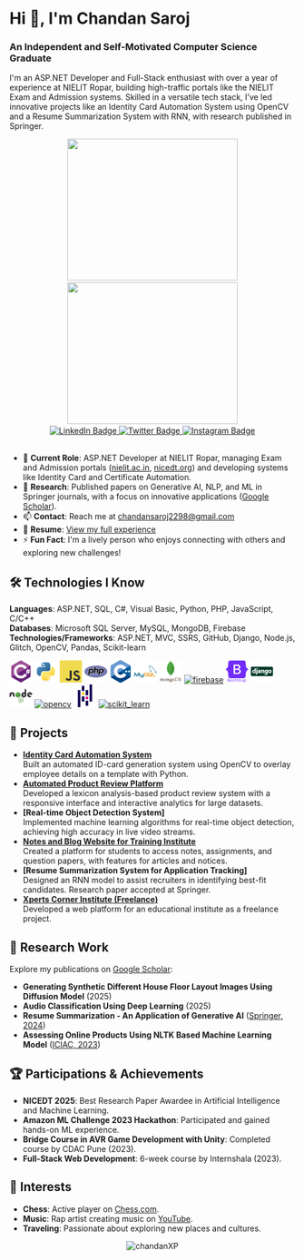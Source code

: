 # Hi 👋, I'm Chandan Saroj

### An Independent and Self-Motivated Computer Science Graduate

I'm an ASP.NET Developer and Full-Stack enthusiast with over a year of experience at NIELIT Ropar, building high-traffic portals like the NIELIT Exam and Admission systems. Skilled in a versatile tech stack, I’ve led innovative projects like an Identity Card Automation System using OpenCV and a Resume Summarization System with RNN, with research published in Springer.

<div align="center">
  <img src="https://media3.giphy.com/media/v1.Y2lkPTc5MGI3NjExNWgybzgwc2huYms1bWp4anAzZjh4dWNyNmowM3JqNmtrZjk1czZpayZlcD12MV9pbnRlcm5hbF9naWZfYnlfaWQmY3Q9Zw/U8RLgaGFiwXsZc8YUw/giphy.gif" width="300" height="250" />
  <img src="https://miro.medium.com/v2/resize:fit:1400/1*pjohGI7KjBLQdx1NuRBFVw.gif" width="300" height="250" />
</div>

<div id="badges" align="center">
  <a href="https://www.linkedin.com/in/chandan-saroj/">
    <img src="https://img.shields.io/badge/LinkedIn-blue?style=for-the-badge&logo=linkedin&logoColor=white" alt="LinkedIn Badge"/>
  </a>
  <a href="https://twitter.com/_chandan_saroj">
    <img src="https://img.shields.io/badge/Twitter-blue?style=for-the-badge&logo=twitter&logoColor=white" alt="Twitter Badge"/>
  </a>
  <a href="https://www.instagram.com/_chandan_saroj/">
    <img src="https://img.shields.io/badge/Instagram-blue?style=for-the-badge&logo=instagram&logoColor=white" alt="Instagram Badge"/>
  </a>
</div>

<img src="https://komarev.com/ghpvc/?username=chandanXP&style=flat-square&color=blue" alt=""/>

- 🔭 **Current Role**: ASP.NET Developer at NIELIT Ropar, managing Exam and Admission portals ([nielit.ac.in](https://nielit.ac.in), [nicedt.org](https://nicedt.org)) and developing systems like Identity Card and Certificate Automation.
- 🌱 **Research**: Published papers on Generative AI, NLP, and ML in Springer journals, with a focus on innovative applications ([Google Scholar](https://scholar.google.com/citations?user=_7qIvaoAAAAJ&hl=en)).
- 📫 **Contact**: Reach me at [chandansaroj2298@gmail.com](mailto:chandansaroj2298@gmail.com)
- 📄 **Resume**: [View my full experience](https://drive.google.com/file/d/1X4eA4hn_IIsQ2_S6SK27XYW5kH1jewCN/view)
- ⚡ **Fun Fact**: I'm a lively person who enjoys connecting with others and exploring new challenges!

## 🛠️ Technologies I Know
**Languages**: ASP.NET, SQL, C#, Visual Basic, Python, PHP, JavaScript, C/C++  
**Databases**: Microsoft SQL Server, MySQL, MongoDB, Firebase  
**Technologies/Frameworks**: ASP.NET, MVC, SSRS, GitHub, Django, Node.js, Glitch, OpenCV, Pandas, Scikit-learn  

<p align="left">
  <a href="https://www.w3schools.com/cs/" target="_blank" rel="noreferrer"><img src="https://raw.githubusercontent.com/devicons/devicon/master/icons/csharp/csharp-original.svg" alt="csharp" width="40" height="40"/></a>
  <a href="https://www.python.org" target="_blank" rel="noreferrer"><img src="https://raw.githubusercontent.com/devicons/devicon/master/icons/python/python-original.svg" alt="python" width="40" height="40"/></a>
  <a href="https://developer.mozilla.org/en-US/docs/Web/JavaScript" target="_blank" rel="noreferrer"><img src="https://raw.githubusercontent.com/devicons/devicon/master/icons/javascript/javascript-original.svg" alt="javascript" width="40" height="40"/></a>
  <a href="https://www.php.net" target="_blank" rel="noreferrer"><img src="https://raw.githubusercontent.com/devicons/devicon/master/icons/php/php-original.svg" alt="php" width="40" height="40"/></a>
  <a href="https://www.w3schools.com/cpp/" target="_blank" rel="noreferrer"><img src="https://raw.githubusercontent.com/devicons/devicon/master/icons/cplusplus/cplusplus-original.svg" alt="cplusplus" width="40" height="40"/></a>
  <a href="https://www.mysql.com/" target="_blank" rel="noreferrer"><img src="https://raw.githubusercontent.com/devicons/devicon/master/icons/mysql/mysql-original-wordmark.svg" alt="mysql" width="40" height="40"/></a>
  <a href="https://www.mongodb.com/" target="_blank" rel="noreferrer"><img src="https://raw.githubusercontent.com/devicons/devicon/master/icons/mongodb/mongodb-original-wordmark.svg" alt="mongodb" width="40" height="40"/></a>
  <a href="https://firebase.google.com/" target="_blank" rel="noreferrer"><img src="https://www.vectorlogo.zone/logos/firebase/firebase-icon.svg" alt="firebase" width="40" height="40"/></a>
  <a href="https://getbootstrap.com" target="_blank" rel="noreferrer"><img src="https://raw.githubusercontent.com/devicons/devicon/master/icons/bootstrap/bootstrap-plain-wordmark.svg" alt="bootstrap" width="40" height="40"/></a>
  <a href="https://www.djangoproject.com/" target="_blank" rel="noreferrer"><img src="https://raw.githubusercontent.com/devicons/devicon/master/icons/django/django-original.svg" alt="django" width="40" height="40"/></a>
  <a href="https://nodejs.org" target="_blank" rel="noreferrer"><img src="https://raw.githubusercontent.com/devicons/devicon/master/icons/nodejs/nodejs-original-wordmark.svg" alt="nodejs" width="40" height="40"/></a>
  <a href="https://opencv.org/" target="_blank" rel="noreferrer"><img src="https://www.vectorlogo.zone/logos/opencv/opencv-icon.svg" alt="opencv" width="40" height="40"/></a>
  <a href="https://pandas.pydata.org/" target="_blank" rel="noreferrer"><img src="https://raw.githubusercontent.com/devicons/devicon/2ae2a900d2f041da66e950e4d48052658d850630/icons/pandas/pandas-original.svg" alt="pandas" width="40" height="40"/></a>
  <a href="https://scikit-learn.org/" target="_blank" rel="noreferrer"><img src="https://upload.wikimedia.org/wikipedia/commons/0/05/Scikit_learn_logo_small.svg" alt="scikit_learn" width="40" height="40"/></a>
</p>

## 🚀 Projects
- **[Identity Card Automation System](https://idcardnielit.pythonanywhere.com/)**  
  Built an automated ID-card generation system using OpenCV to overlay employee details on a template with Python.
- **[Automated Product Review Platform](https://github.com/chandanXP/scoutlab)**  
  Developed a lexicon analysis-based product review system with a responsive interface and interactive analytics for large datasets.
- **[Real-time Object Detection System]**  
  Implemented machine learning algorithms for real-time object detection, achieving high accuracy in live video streams.
- **[Notes and Blog Website for Training Institute](https://techstudy.pythonanywhere.com/)**  
  Created a platform for students to access notes, assignments, and question papers, with features for articles and notices.
- **[Resume Summarization System for Application Tracking]**  
  Designed an RNN model to assist recruiters in identifying best-fit candidates. Research paper accepted at Springer.
- **[Xperts Corner Institute (Freelance)](https://xciclasses.com/)**  
  Developed a web platform for an educational institute as a freelance project.

## 📜 Research Work
Explore my publications on [Google Scholar](https://scholar.google.com/citations?user=_7qIvaoAAAAJ&hl=en):  
- **Generating Synthetic Different House Floor Layout Images Using Diffusion Model** (2025)  
- **Audio Classification Using Deep Learning** (2025)  
- **Resume Summarization - An Application of Generative AI** ([Springer, 2024](https://doi.org/10.1007/978-981-97-3604-1_40))  
- **Assessing Online Products Using NLTK Based Machine Learning Model** ([ICIAC, 2023](https://doi.org/10.1063/5.0200871))

## 🏆 Participations & Achievements
- **NICEDT 2025**: Best Research Paper Awardee in Artificial Intelligence and Machine Learning.  
- **Amazon ML Challenge 2023 Hackathon**: Participated and gained hands-on ML experience.  
- **Bridge Course in AVR Game Development with Unity**: Completed course by CDAC Pune (2023).  
- **Full-Stack Web Development**: 6-week course by Internshala (2023).

## 🎯 Interests
- **Chess**: Active player on [Chess.com](https://www.chess.com/member/chaupat_raja).  
- **Music**: Rap artist creating music on [YouTube](https://www.youtube.com/@cyberpolice3183).  
- **Traveling**: Passionate about exploring new places and cultures.

<div align="center">
  <img src="https://github-readme-stats.vercel.app/api?username=chandanXP&show_icons=true&locale=en&theme=great-gatsby&cardType=github" alt="chandanXP" />
</div>
